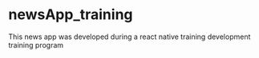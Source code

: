 # newsApp_training
This news app was developed during a react native training development training program
